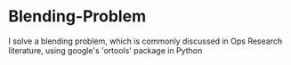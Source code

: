 # Blending-Problem
I solve a blending problem, which is commonly discussed in Ops Research literature, using google's 'ortools' package in Python
